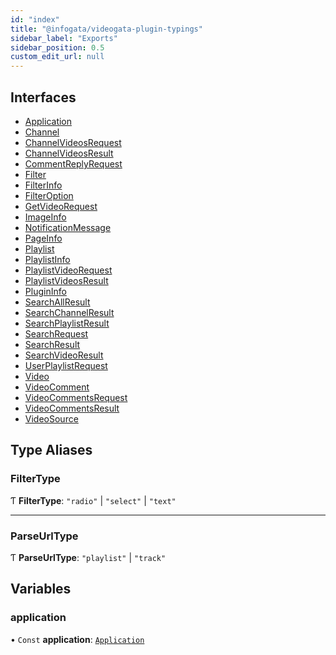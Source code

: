 ```yaml
---
id: "index"
title: "@infogata/videogata-plugin-typings"
sidebar_label: "Exports"
sidebar_position: 0.5
custom_edit_url: null
---
```


## Interfaces

- [Application](interfaces/Application.md)
- [Channel](interfaces/Channel.md)
- [ChannelVideosRequest](interfaces/ChannelVideosRequest.md)
- [ChannelVideosResult](interfaces/ChannelVideosResult.md)
- [CommentReplyRequest](interfaces/CommentReplyRequest.md)
- [Filter](interfaces/Filter.md)
- [FilterInfo](interfaces/FilterInfo.md)
- [FilterOption](interfaces/FilterOption.md)
- [GetVideoRequest](interfaces/GetVideoRequest.md)
- [ImageInfo](interfaces/ImageInfo.md)
- [NotificationMessage](interfaces/NotificationMessage.md)
- [PageInfo](interfaces/PageInfo.md)
- [Playlist](interfaces/Playlist.md)
- [PlaylistInfo](interfaces/PlaylistInfo.md)
- [PlaylistVideoRequest](interfaces/PlaylistVideoRequest.md)
- [PlaylistVideosResult](interfaces/PlaylistVideosResult.md)
- [PluginInfo](interfaces/PluginInfo.md)
- [SearchAllResult](interfaces/SearchAllResult.md)
- [SearchChannelResult](interfaces/SearchChannelResult.md)
- [SearchPlaylistResult](interfaces/SearchPlaylistResult.md)
- [SearchRequest](interfaces/SearchRequest.md)
- [SearchResult](interfaces/SearchResult.md)
- [SearchVideoResult](interfaces/SearchVideoResult.md)
- [UserPlaylistRequest](interfaces/UserPlaylistRequest.md)
- [Video](interfaces/Video.md)
- [VideoComment](interfaces/VideoComment.md)
- [VideoCommentsRequest](interfaces/VideoCommentsRequest.md)
- [VideoCommentsResult](interfaces/VideoCommentsResult.md)
- [VideoSource](interfaces/VideoSource.md)

## Type Aliases

### FilterType

Ƭ **FilterType**: ``"radio"`` \| ``"select"`` \| ``"text"``

___

### ParseUrlType

Ƭ **ParseUrlType**: ``"playlist"`` \| ``"track"``

## Variables

### application

• `Const` **application**: [`Application`](interfaces/Application.md)

